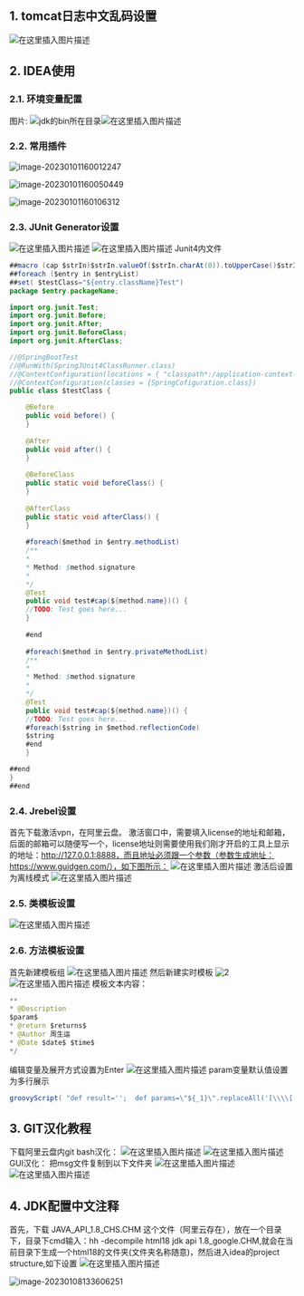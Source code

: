 ## 1.  tomcat日志中文乱码设置

![在这里插入图片描述](https://img-blog.csdnimg.cn/d594de2ae18c4cc3b2d2a45d15163fc3.png)

## 2. IDEA使用

### 2.1.  环境变量配置

图片: ![jdk的bin所在目录](https://img-blog.csdnimg.cn/42e6fe73351147ee8839c64831964e2b.png)![在这里插入图片描述](https://img-blog.csdnimg.cn/ed5f006a0e9548688718f5d409e82a24.png)

### 2.2. 常用插件

![image-20230101160012247](https://img-blog.csdnimg.cn/f121e4dcaadd44b5829387e88931ea8b.png)

![image-20230101160050449](https://img-blog.csdnimg.cn/100a7eac025644d6b97d643a3ca11f9f.png)

![image-20230101160106312](https://img-blog.csdnimg.cn/f6bf421113fc4f239d4fd01c55174c20.png)



### 2.3.  JUnit Generator设置

![在这里插入图片描述](https://img-blog.csdnimg.cn/f30effbe57704005824e5bf2850fa6fc.png)
![在这里插入图片描述](https://img-blog.csdnimg.cn/dc947fc503b8476b9566862833ff7e7d.png)
Junit4内文件

```java
##macro (cap $strIn)$strIn.valueOf($strIn.charAt(0)).toUpperCase()$strIn.substring(1)#end 
##foreach ($entry in $entryList) 
##set( $testClass="${entry.className}Test") 
package $entry.packageName; 

import org.junit.Test; 
import org.junit.Before; 
import org.junit.After; 
import org.junit.BeforeClass; 
import org.junit.AfterClass; 

//@SpringBootTest
//@RunWith(SpringJUnit4ClassRunner.class)
//@ContextConfiguration(locations = { "classpath*:/application-context-test.xml"})
//@ContextConfiguration(classes = {SpringCofiguration.class})
public class $testClass { 

    @Before
    public void before() { 
    } 
    
    @After
    public void after() { 
    } 
    
    @BeforeClass
    public static void beforeClass() { 
    } 
    
    @AfterClass
    public static void afterClass() { 
    } 
    
    #foreach($method in $entry.methodList) 
    /** 
    * 
    * Method: $method.signature 
    * 
    */ 
    @Test
    public void test#cap(${method.name})() { 
    //TODO: Test goes here... 
    } 
    
    #end 
    
    #foreach($method in $entry.privateMethodList) 
    /** 
    * 
    * Method: $method.signature 
    * 
    */ 
    @Test
    public void test#cap(${method.name})() { 
    //TODO: Test goes here... 
    #foreach($string in $method.reflectionCode) 
    $string 
    #end 
    } 

##end 
} 
##end

```

### 2.4. Jrebel设置

首先下载激活vpn，在阿里云盘。
激活窗口中，需要填入license的地址和邮箱，后面的邮箱可以随便写一个，license地址则需要使用我们刚才开启的工具上显示的地址：http://127.0.0.1:8888，而且地址必须跟一个参数（参数生成地址：https://www.guidgen.com/），如下图所示：
![在这里插入图片描述](https://img-blog.csdnimg.cn/b4c2b149ad7e42bd800ee335e9f7b2c9.webp)
激活后设置为离线模式
![在这里插入图片描述](https://img-blog.csdnimg.cn/030171c186cf4df382979628aa4a50d4.png)

### 2.5. 类模板设置

![在这里插入图片描述](https://img-blog.csdnimg.cn/57cb2aa6204b49bdad2371615a0067c2.png)

### 2.6. 方法模板设置

首先新建模板组
![在这里插入图片描述](https://img-blog.csdnimg.cn/a924a6f7e2c34c64b90131d9e22cf21f.png)
然后新建实时模板
![2](https://img-blog.csdnimg.cn/ee3021c9d05141acaf0c4ee9adfa9218.png)
![在这里插入图片描述](https://img-blog.csdnimg.cn/1943ebd4af51410ebc523b4bd915799d.png)
模板文本内容：

```java
**
* @Description  
$param$
* @return $returns$
* @Author 周生运
* @Date $date$ $time$
*/
```

编辑变量及展开方式设置为Enter
![在这里插入图片描述](https://img-blog.csdnimg.cn/9d178807a4f34553938655e42f90fb74.png)
param变量默认值设置为多行展示

```java
groovyScript( "def result='';  def params=\"${_1}\".replaceAll('[\\\\[|\\\\]|\\\\s]', '').split(',').toList();  for(i = 0; i < params.size(); i++) {     result+='* @'+'param ' + params[i] + ((i < params.size() - 1) ? '\\n': '') };  return result", methodParameters() ) 

```

## 3. GIT汉化教程

下载阿里云盘内git
bash汉化：
![在这里插入图片描述](https://img-blog.csdnimg.cn/65c19dca5d87496ea01067312968def5.png)
![在这里插入图片描述](https://img-blog.csdnimg.cn/fc00f892e8ac4f7b81982ca5a16a9d01.png)
GUI汉化：
把msg文件复制到以下文件夹
![在这里插入图片描述](https://img-blog.csdnimg.cn/ffa38adec42945ef8b7b46568f962e2a.png)
![在这里插入图片描述](https://img-blog.csdnimg.cn/c601616f151b483595ac9a5a95d9adbd.png)

## 4.  JDK配置中文注释

首先，下载   JAVA_API_1.8_CHS.CHM   这个文件（阿里云存在），放在一个目录下，目录下cmd输入：hh -decompile html18 jdk api 1.8_google.CHM,就会在当前目录下生成一个html18的文件夹(文件夹名称随意)，然后进入idea的project structure,如下设置
![在这里插入图片描述](https://img-blog.csdnimg.cn/f407015dee714c778974c830a11d7578.png)



![image-20230108133606251](https://img-blog.csdnimg.cn/0da76bd55a70417b965659e57c740f39.png)
